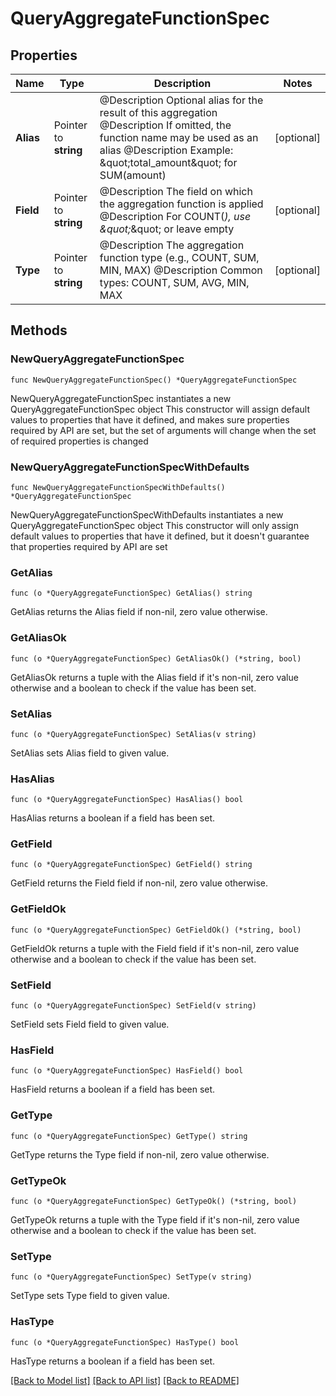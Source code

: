 # QueryAggregateFunctionSpec

## Properties

Name | Type | Description | Notes
------------ | ------------- | ------------- | -------------
**Alias** | Pointer to **string** | @Description Optional alias for the result of this aggregation @Description If omitted, the function name may be used as an alias @Description Example: \&quot;total_amount\&quot; for SUM(amount) | [optional] 
**Field** | Pointer to **string** | @Description The field on which the aggregation function is applied @Description For COUNT(*), use \&quot;*\&quot; or leave empty | [optional] 
**Type** | Pointer to **string** | @Description The aggregation function type (e.g., COUNT, SUM, MIN, MAX) @Description Common types: COUNT, SUM, AVG, MIN, MAX | [optional] 

## Methods

### NewQueryAggregateFunctionSpec

`func NewQueryAggregateFunctionSpec() *QueryAggregateFunctionSpec`

NewQueryAggregateFunctionSpec instantiates a new QueryAggregateFunctionSpec object
This constructor will assign default values to properties that have it defined,
and makes sure properties required by API are set, but the set of arguments
will change when the set of required properties is changed

### NewQueryAggregateFunctionSpecWithDefaults

`func NewQueryAggregateFunctionSpecWithDefaults() *QueryAggregateFunctionSpec`

NewQueryAggregateFunctionSpecWithDefaults instantiates a new QueryAggregateFunctionSpec object
This constructor will only assign default values to properties that have it defined,
but it doesn't guarantee that properties required by API are set

### GetAlias

`func (o *QueryAggregateFunctionSpec) GetAlias() string`

GetAlias returns the Alias field if non-nil, zero value otherwise.

### GetAliasOk

`func (o *QueryAggregateFunctionSpec) GetAliasOk() (*string, bool)`

GetAliasOk returns a tuple with the Alias field if it's non-nil, zero value otherwise
and a boolean to check if the value has been set.

### SetAlias

`func (o *QueryAggregateFunctionSpec) SetAlias(v string)`

SetAlias sets Alias field to given value.

### HasAlias

`func (o *QueryAggregateFunctionSpec) HasAlias() bool`

HasAlias returns a boolean if a field has been set.

### GetField

`func (o *QueryAggregateFunctionSpec) GetField() string`

GetField returns the Field field if non-nil, zero value otherwise.

### GetFieldOk

`func (o *QueryAggregateFunctionSpec) GetFieldOk() (*string, bool)`

GetFieldOk returns a tuple with the Field field if it's non-nil, zero value otherwise
and a boolean to check if the value has been set.

### SetField

`func (o *QueryAggregateFunctionSpec) SetField(v string)`

SetField sets Field field to given value.

### HasField

`func (o *QueryAggregateFunctionSpec) HasField() bool`

HasField returns a boolean if a field has been set.

### GetType

`func (o *QueryAggregateFunctionSpec) GetType() string`

GetType returns the Type field if non-nil, zero value otherwise.

### GetTypeOk

`func (o *QueryAggregateFunctionSpec) GetTypeOk() (*string, bool)`

GetTypeOk returns a tuple with the Type field if it's non-nil, zero value otherwise
and a boolean to check if the value has been set.

### SetType

`func (o *QueryAggregateFunctionSpec) SetType(v string)`

SetType sets Type field to given value.

### HasType

`func (o *QueryAggregateFunctionSpec) HasType() bool`

HasType returns a boolean if a field has been set.


[[Back to Model list]](../README.md#documentation-for-models) [[Back to API list]](../README.md#documentation-for-api-endpoints) [[Back to README]](../README.md)


